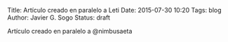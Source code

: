 Title: Artículo creado en paralelo a Leti
Date: 2015-07-30 10:20
Tags: blog
Author: Javier G. Sogo
Status: draft

Artículo creado en paralelo a @nimbusaeta
